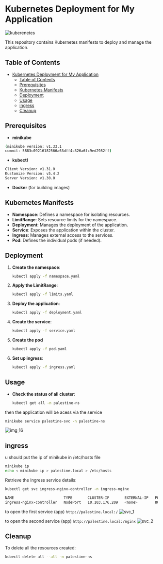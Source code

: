 # Kubernetes Deployment for My Application

![kuberenetes](https://github.com/user-attachments/assets/0a763809-e01b-4854-821f-1498be63cc75)

This repository contains Kubernetes manifests to deploy and manage the application.

## Table of Contents

- [Kubernetes Deployment for My Application](#kubernetes-deployment-for-my-application)
  - [Table of Contents](#table-of-contents)
  - [Prerequisites](#prerequisites)
  - [Kubernetes Manifests](#kubernetes-manifests)
  - [Deployment](#deployment)
  - [Usage](#usage)
  - [ingress](#ingress)
  - [Cleanup](#cleanup)

## Prerequisites

- **minikube** 
```bash
(minikube version: v1.33.1
commit: 5883c09216182566a63dff4c326a6fc9ed2982ff) 
```
- **kubectl** 
```bash
Client Version: v1.31.0
Kustomize Version: v5.4.2
Server Version: v1.30.0
```
- **Docker** (for building images)

## Kubernetes Manifests

- **Namespace**: Defines a namespace for isolating resources.
- **LimitRange**: Sets resource limits for the namespace.
- **Deployment**: Manages the deployment of the application.
- **Service**: Exposes the application within the cluster.
- **Ingress**: Manages external access to the services.
- **Pod**: Defines the individual pods (if needed).

## Deployment

1. **Create the namespace**:
    ```bash
    kubectl apply -f namespace.yaml
    ```

2. **Apply the LimitRange**:
    ```bash
    kubectl apply -f limits.yaml
    ```

3. **Deploy the application**:
    ```bash
    kubectl apply -f deployment.yaml
    ```

4. **Create the service**:
    ```bash
    kubectl apply -f service.yaml
    ```
5. **Create the pod**
   ```bash
   kubectl apply -f pod.yaml
   ```

6. **Set up ingress**:
    ```bash
    kubectl apply -f ingress.yaml
    ```

## Usage

- **Check the status of all cluster**:
    ```bash
    kubectl get all -n palestine-ns
    ```

then the application will be acess via the service 
```bash
minikube service palestine-svc -n palestine-ns
```

![img_16](https://github.com/user-attachments/assets/fc9b5fa9-f3cd-4fda-b5a9-208ba2d3e256)


## ingress
u should put the ip of minikube in /etc/hosts file 
```bash
minikube ip
echo < minikube ip > palestine.local > /etc/hosts 
```

Retrieve the Ingress service details:

```bash
kubectl get svc ingress-nginx-controller -n ingress-nginx

NAME                       TYPE       CLUSTER-IP       EXTERNAL-IP   PORT(S)                      AGE
ingress-nginx-controller   NodePort   10.103.176.209   <none>        80:30305/TCP,443:32344/TCP   25m
```
to open the first service (app) `http://palestine.local:`<TCP Port>`/`
![svc_1](https://github.com/user-attachments/assets/de893518-5bb6-48f3-8537-0a6d7164ee92)

to open the second service (app) `http://palestine.local:`<TCP Port>`/nginx`
![svc_2](https://github.com/user-attachments/assets/7b3c9490-ae64-4620-82a9-82df6a138113)


## Cleanup

To delete all the resources created:

```bash
kubectl delete all --all -n palestine-ns
```
